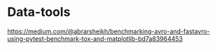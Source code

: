 # Data-tools



https://medium.com/@abrarsheikh/benchmarking-avro-and-fastavro-using-pytest-benchmark-tox-and-matplotlib-bd7a83964453
